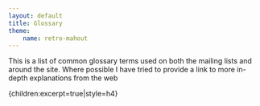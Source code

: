 ```yaml
---
layout: default
title: Glossary
theme:
    name: retro-mahout
---
```

This is a list of common glossary terms used on both the mailing lists and
around the site. Where possible I have tried to provide a link to more
in-depth explanations from the web

{children:excerpt=true|style=h4}
